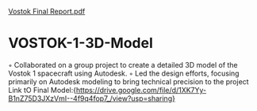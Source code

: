 [Vostok Final Report.pdf](https://github.com/user-attachments/files/17006190/Vostok.Final.Report.pdf)
# VOSTOK-1-3D-Model
◦ Collaborated on a group project to create a detailed 3D model of the Vostok 1 spacecraft using Autodesk. ◦ Led the design efforts, focusing primarily on Autodesk modeling to bring technical precision to the project
Link tO Final Model:{https://drive.google.com/file/d/1XK7Yy-B1nZ75D3JXzVmI--4f9q4fop7_/view?usp=sharing}
